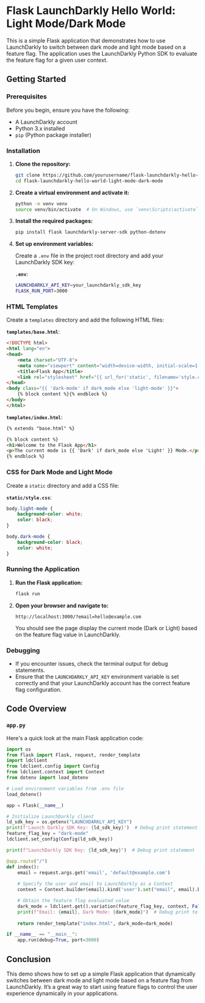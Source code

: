 # Flask LaunchDarkly Hello World: Light Mode/Dark Mode

This is a simple Flask application that demonstrates how to use LaunchDarkly to switch between dark mode and light mode based on a feature flag. The application uses the LaunchDarkly Python SDK to evaluate the feature flag for a given user context.

## Getting Started

### Prerequisites

Before you begin, ensure you have the following:
- A LaunchDarkly account
- Python 3.x installed
- `pip` (Python package installer)

### Installation

1. **Clone the repository:**

    ```sh
    git clone https://github.com/yourusername/flask-launchdarkly-hello-world-light-mode-dark-mode.git
    cd flask-launchdarkly-hello-world-light-mode-dark-mode
    ```

2. **Create a virtual environment and activate it:**

    ```sh
    python -m venv venv
    source venv/bin/activate  # On Windows, use `venv\Scripts\activate`
    ```

3. **Install the required packages:**

    ```sh
    pip install flask launchdarkly-server-sdk python-dotenv
    ```

4. **Set up environment variables:**

    Create a `.env` file in the project root directory and add your LaunchDarkly SDK key:

    **`.env`**:

    ```sh
    LAUNCHDARKLY_API_KEY=your_launchdarkly_sdk_key
    FLASK_RUN_PORT=3000
    ```

### HTML Templates

Create a `templates` directory and add the following HTML files:

**`templates/base.html`**:

```html
<!DOCTYPE html>
<html lang="en">
<head>
    <meta charset="UTF-8">
    <meta name="viewport" content="width=device-width, initial-scale=1.0">
    <title>Flask App</title>
    <link rel="stylesheet" href="{{ url_for('static', filename='style.css') }}">
</head>
<body class="{{ 'dark-mode' if dark_mode else 'light-mode' }}">
    {% block content %}{% endblock %}
</body>
</html>
```

**`templates/index.html`**:

```html
{% extends "base.html" %}

{% block content %}
<h1>Welcome to the Flask App</h1>
<p>The current mode is {{ 'Dark' if dark_mode else 'Light' }} Mode.</p>
{% endblock %}
```

### CSS for Dark Mode and Light Mode

Create a `static` directory and add a CSS file:

**`static/style.css`**:

```css
body.light-mode {
    background-color: white;
    color: black;
}

body.dark-mode {
    background-color: black;
    color: white;
}
```

### Running the Application

1. **Run the Flask application:**

    ```sh
    flask run
    ```

2. **Open your browser and navigate to:**

    ```
    http://localhost:3000/?email=hello@example.com
    ```

    You should see the page display the current mode (Dark or Light) based on the feature flag value in LaunchDarkly.

### Debugging

- If you encounter issues, check the terminal output for debug statements.
- Ensure that the `LAUNCHDARKLY_API_KEY` environment variable is set correctly and that your LaunchDarkly account has the correct feature flag configuration.

## Code Overview

### `app.py`

Here's a quick look at the main Flask application code:

```python
import os
from flask import Flask, request, render_template
import ldclient
from ldclient.config import Config
from ldclient.context import Context
from dotenv import load_dotenv

# Load environment variables from .env file
load_dotenv()

app = Flask(__name__)

# Initialize LaunchDarkly client
ld_sdk_key = os.getenv("LAUNCHDARKLY_API_KEY")
print(f'Launch Darkly SDK Key: {ld_sdk_key}')  # Debug print statement
feature_flag_key = "dark-mode"
ldclient.set_config(Config(ld_sdk_key))

print(f"LaunchDarkly SDK Key: {ld_sdk_key}")  # Debug print statement

@app.route("/")
def index():
    email = request.args.get('email', 'default@example.com')
    
    # Specify the user and email to LaunchDarkly as a Context
    context = Context.builder(email).kind('user').set("email", email).build()

    # Obtain the feature flag evaluated value
    dark_mode = ldclient.get().variation(feature_flag_key, context, False)
    print(f"Email: {email}, Dark Mode: {dark_mode}")  # Debug print to verify flag value
    
    return render_template("index.html", dark_mode=dark_mode)

if __name__ == "__main__":
    app.run(debug=True, port=3000)
```

## Conclusion

This demo shows how to set up a simple Flask application that dynamically switches between dark mode and light mode based on a feature flag from LaunchDarkly. It’s a great way to start using feature flags to control the user experience dynamically in your applications.